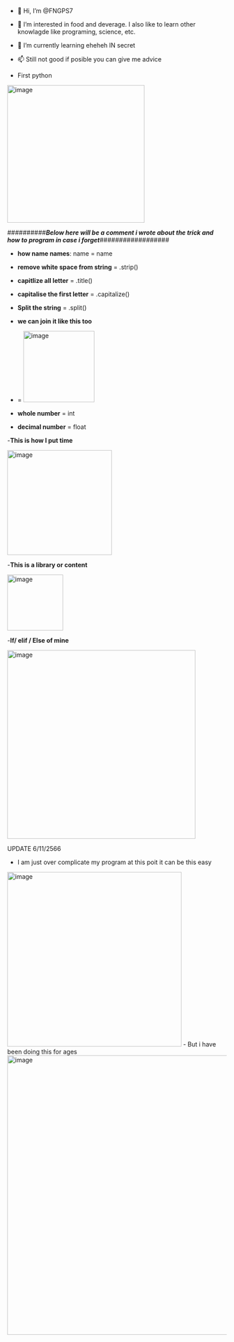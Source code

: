- 👋 Hi, I’m @FNGPS7
- 👀 I’m interested in food and deverage. I also like to learn other knowlagde like programing, science, etc.
- 🌱 I’m currently learning eheheh IN secret
- 📫 Still not good if posible you can give me advice

- First python
 <img width="315" alt="image" src="https://github.com/FNGPS7/FNGPS7/assets/143075869/a452ae00-2a3e-46a9-91b3-8436e45501f4">

##########***Below here will be a comment i wrote about the trick and how to program in case i forget***##################
- **how name names**: name = name
- **remove white space from string** = .strip()
- **capitlize all letter** = .title()
- **capitalise the first letter** = .capitalize()
- **Split the string** = .split()
- **we can join it like this too**
- = <img width="163" alt="image" src="https://github.com/FNGPS7/FNGPS7/assets/143075869/1176579b-0b97-4497-b4d3-735ee81fbda7">

- **whole number** = int
- **decimal number** = float
  
-**This is how I put time**

 <img width="240" alt="image" src="https://github.com/FNGPS7/FNGPS7/assets/143075869/702c3d1b-d502-4369-8468-fde67e0102e4">
 
-**This is a library or content**

 <img width="128" alt="image" src="https://github.com/FNGPS7/FNGPS7/assets/143075869/ec14bf35-8507-474c-a996-9f9e1faeacac">

-**If/ elif / Else of mine**

 <img width="432" alt="image" src="https://github.com/FNGPS7/FNGPS7/assets/143075869/062faf2a-466e-4bb8-b41b-c6e796a5c5ca">

UPDATE 6/11/2566

- I am just over complicate my program at this poit it can be this easy
<img width="400" alt="image" src="https://github.com/FNGPS7/FNGPS7/assets/143075869/1eef4400-8a2d-462b-b12c-24f67f574a21">
- But i have been doing this for ages
<img width="640" alt="image" src="https://github.com/FNGPS7/FNGPS7/assets/143075869/a48ae3a1-91d7-4feb-a502-e020343e247d">




<!---
FNGPS7/FNGPS7 is a ✨ special ✨ repository because its `README.md` (this file) appears on your GitHub profile.
You can click the Preview link to take a look at your changes.
--->
